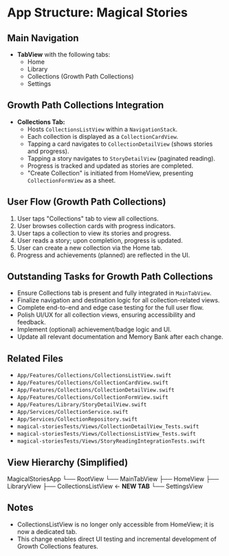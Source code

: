 # App Structure: Magical Stories

## Main Navigation
- **TabView** with the following tabs:
  - Home
  - Library
  - Collections (Growth Path Collections)
  - Settings

## Growth Path Collections Integration
- **Collections Tab:**
  - Hosts `CollectionsListView` within a `NavigationStack`.
  - Each collection is displayed as a `CollectionCardView`.
  - Tapping a card navigates to `CollectionDetailView` (shows stories and progress).
  - Tapping a story navigates to `StoryDetailView` (paginated reading).
  - Progress is tracked and updated as stories are completed.
  - "Create Collection" is initiated from HomeView, presenting `CollectionFormView` as a sheet.

## User Flow (Growth Path Collections)
1. User taps "Collections" tab to view all collections.
2. User browses collection cards with progress indicators.
3. User taps a collection to view its stories and progress.
4. User reads a story; upon completion, progress is updated.
5. User can create a new collection via the Home tab.
6. Progress and achievements (planned) are reflected in the UI.

## Outstanding Tasks for Growth Path Collections
- Ensure Collections tab is present and fully integrated in `MainTabView`.
- Finalize navigation and destination logic for all collection-related views.
- Complete end-to-end and edge case testing for the full user flow.
- Polish UI/UX for all collection views, ensuring accessibility and feedback.
- Implement (optional) achievement/badge logic and UI.
- Update all relevant documentation and Memory Bank after each change.

## Related Files
- `App/Features/Collections/CollectionsListView.swift`
- `App/Features/Collections/CollectionCardView.swift`
- `App/Features/Collections/CollectionDetailView.swift`
- `App/Features/Collections/CollectionFormView.swift`
- `App/Features/Library/StoryDetailView.swift`
- `App/Services/CollectionService.swift`
- `App/Services/CollectionRepository.swift`
- `magical-storiesTests/Views/CollectionDetailView_Tests.swift`
- `magical-storiesTests/Views/CollectionsListView_Tests.swift`
- `magical-storiesTests/Views/StoryReadingIntegrationTests.swift`

## View Hierarchy (Simplified)

MagicalStoriesApp
└── RootView
    └── MainTabView
        ├── HomeView
        ├── LibraryView
        ├── CollectionsListView ← **NEW TAB**
        └── SettingsView

## Notes
- CollectionsListView is no longer only accessible from HomeView; it is now a dedicated tab.
- This change enables direct UI testing and incremental development of Growth Collections features. 